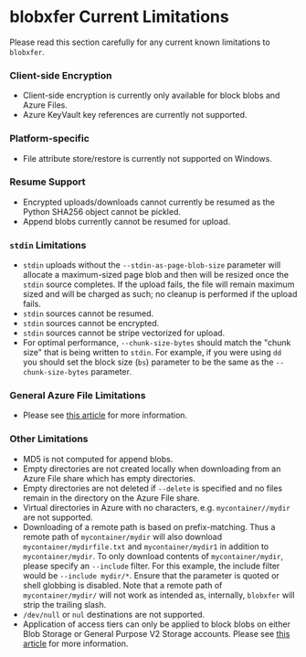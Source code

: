 # blobxfer Current Limitations
Please read this section carefully for any current known limitations to
`blobxfer`.

### Client-side Encryption
* Client-side encryption is currently only available for block blobs and
Azure Files.
* Azure KeyVault key references are currently not supported.

### Platform-specific
* File attribute store/restore is currently not supported on Windows.

### Resume Support
* Encrypted uploads/downloads cannot currently be resumed as the Python
SHA256 object cannot be pickled.
* Append blobs currently cannot be resumed for upload.

### `stdin` Limitations
* `stdin` uploads without the `--stdin-as-page-blob-size` parameter will
allocate a maximum-sized page blob and then will be resized once the `stdin`
source completes. If the upload fails, the file will remain maximum sized
and will be charged as such; no cleanup is performed if the upload fails.
* `stdin` sources cannot be resumed.
* `stdin` sources cannot be encrypted.
* `stdin` sources cannot be stripe vectorized for upload.
* For optimal performance, `--chunk-size-bytes` should match the "chunk size"
that is being written to `stdin`. For example, if you were using `dd` you
should set the block size (`bs`) parameter to be the same as the
`--chunk-size-bytes` parameter.

### General Azure File Limitations
* Please see [this article](https://msdn.microsoft.com/en-us/library/azure/dn744326.aspx)
for more information.

### Other Limitations
* MD5 is not computed for append blobs.
* Empty directories are not created locally when downloading from an Azure
File share which has empty directories.
* Empty directories are not deleted if `--delete` is specified and no files
remain in the directory on the Azure File share.
* Virtual directories in Azure with no characters, e.g. `mycontainer//mydir`
are not supported.
* Downloading of a remote path is based on prefix-matching. Thus a remote path
of `mycontainer/mydir` will also download `mycontainer/mydirfile.txt` and
`mycontainer/mydir1` in addition to `mycontainer/mydir`. To only download
contents of `mycontainer/mydir`, please specify an `--include` filter. For
this example, the include filter would be `--include mydir/*`. Ensure that
the parameter is quoted or shell globbing is disabled. Note that a
remote path of `mycontainer/mydir/` will not work as intended as, internally,
`blobxfer` will strip the trailing slash.
* `/dev/null` or `nul` destinations are not supported.
* Application of access tiers can only be applied to block blobs on either
Blob Storage or General Purpose V2 Storage accounts. Please see
[this article](https://docs.microsoft.com/en-us/azure/storage/blobs/storage-blob-storage-tiers)
for more information.
